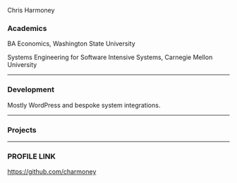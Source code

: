 Chris Harmoney

### Academics

BA Economics, Washington State University

Systems Engineering for Software Intensive Systems, Carnegie Mellon University

-----

### Development

Mostly WordPress and bespoke system integrations.

-----

### Projects

-----
### PROFILE LINK
https://github.com/charmoney
